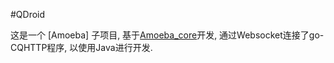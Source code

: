 #QDroid

这是一个 [Amoeba] 子项目, 基于[Amoeba_core](https://github.com/Lu7fer/Amoeba_core)开发,
通过Websocket连接了go-CQHTTP程序, 以使用Java进行开发.


